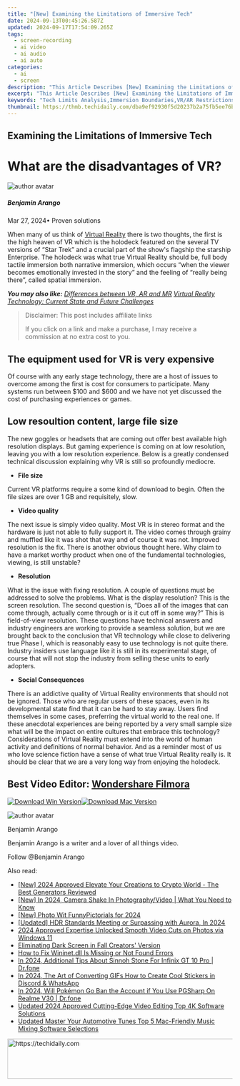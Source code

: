 ```yaml
---
title: "[New] Examining the Limitations of Immersive Tech"
date: 2024-09-13T00:45:26.587Z
updated: 2024-09-17T17:54:09.265Z
tags: 
  - screen-recording
  - ai video
  - ai audio
  - ai auto
categories: 
  - ai
  - screen
description: "This Article Describes [New] Examining the Limitations of Immersive Tech"
excerpt: "This Article Describes [New] Examining the Limitations of Immersive Tech"
keywords: "Tech Limits Analysis,Immersion Boundaries,VR/AR Restrictions,Virtual Tech Constraints,Immersive Gaps Review,EdTech Shortcomings,Interactive Limits Study"
thumbnail: https://thmb.techidaily.com/dba9ef92930f5d20237b2a75fb5ee76b8bab75f866f82161cefcc63f630df758.jpg
---
```


## Examining the Limitations of Immersive Tech

# What are the disadvantages of VR?

![author avatar](https://images.wondershare.com/filmora/article-images/benjamin-arango-author.jpg)

##### Benjamin Arango

 Mar 27, 2024• Proven solutions

 When many of us think of [Virtual Reality](https://tools.techidaily.com/wondershare/filmora/download/) there is two thoughts, the first is the high heaven of VR which is the holodeck featured on the several TV versions of “Star Trek” and a crucial part of the show's flagship the starship Enterprise. The holodeck was what true Virtual Reality should be, full body tactile immersion both narrative immersion, which occurs “when the viewer becomes emotionally invested in the story” and the feeling of “really being there”, called spatial immersion.

 **_You may also like:_**
_[Differences between VR, AR and MR](https://tools.techidaily.com/wondershare/filmora/download/)_
_[Virtual Reality Technology: Current State and Future Challenges](https://tools.techidaily.com/wondershare/filmora/download/)_

>  Disclaimer: This post includes affiliate links
>
>  If you click on a link and make a purchase, I may receive a commission at no extra cost to you.
>

## The equipment used for VR is very expensive

 Of course with any early stage technology, there are a host of issues to overcome among the first is cost for consumers to participate. Many systems run between $100 and $600 and we have not yet discussed the cost of purchasing experiences or games.

## Low resoultion content, large file size

 The new goggles or headsets that are coming out offer best available high resolution displays. But gaming experience is coming on at low resolution, leaving you with a low resolution experience. Below is a greatly condensed technical discussion explaining why VR is still so profoundly mediocre.

* **File size**

 Current VR platforms require a some kind of download to begin. Often the file sizes are over 1 GB and requisitely, slow.

* **Video quality**

 The next issue is simply video quality. Most VR is in stereo format and the hardware is just not able to fully support it. The video comes through grainy and muffled like it was shot that way and of course it was not. Improved resolution is the fix. There is another obvious thought here. Why claim to have a market worthy product when one of the fundamental technologies, viewing, is still unstable?

* **Resolution**

 What is the issue with fixing resolution. A couple of questions must be addressed to solve the problems. What is the display resolution? This is the screen resolution. The second question is, “Does all of the images that can come through, actually come through or is it cut off in some way?” This is field-of-view resolution. These questions have technical answers and industry engineers are working to provide a seamless solution, but we are brought back to the conclusion that VR technology while close to delivering true Phase I, which is reasonably easy to use technology is not quite there. Industry insiders use language like it is still in its experimental stage, of course that will not stop the industry from selling these units to early adopters.

* **Social Consequences**

 There is an addictive quality of Virtual Reality environments that should not be ignored. Those who are regular users of these spaces, even in its developmental state find that it can be hard to stay away. Users find themselves in some cases, preferring the virtual world to the real one. If these anecdotal experiences are being reported by a very small sample size what will be the impact on entire cultures that embrace this technology? Considerations of Virtual Reality must extend into the world of human activity and definitions of normal behavior. And as a reminder most of us who love science fiction have a sense of what true Virtual Reality really is. It should be clear that we are a very long way from enjoying the holodeck.

## Best Video Editor: [Wondershare Filmora](https://tools.techidaily.com/wondershare/filmora/download/)

[![Download Win Version](https://images.wondershare.com/filmora/guide/download-btn-win.jpg)](https://tools.techidaily.com/wondershare/filmora/download/)[![Download Mac Version](https://images.wondershare.com/filmora/guide/download-btn-mac.jpg)](https://tools.techidaily.com/wondershare/filmora/download/)

![author avatar](https://images.wondershare.com/filmora/article-images/benjamin-arango-author.jpg)

Benjamin Arango

Benjamin Arango is a writer and a lover of all things video.

Follow @Benjamin Arango


<ins class="adsbygoogle"
     style="display:block"
     data-ad-format="autorelaxed"
     data-ad-client="ca-pub-7571918770474297"
     data-ad-slot="1223367746"></ins>



<ins class="adsbygoogle"
     style="display:block"
     data-ad-client="ca-pub-7571918770474297"
     data-ad-slot="8358498916"
     data-ad-format="auto"
     data-full-width-responsive="true"></ins>


<span class="atpl-alsoreadstyle">Also read:</span>
<div><ul>
<li><a href="https://fox-access.techidaily.com/new-2024-approved-elevate-your-creations-to-crypto-world-the-best-generators-reviewed/"><u>[New] 2024 Approved Elevate Your Creations to Crypto World - The Best Generators Reviewed</u></a></li>
<li><a href="https://fox-access.techidaily.com/new-in-2024-camera-shake-in-photographyvideo-what-you-need-to-know/"><u>[New] In 2024, Camera Shake In Photography/Video | What You Need to Know</u></a></li>
<li><a href="https://fox-access.techidaily.com/new-photo-wit-funnypictorials-for-2024/"><u>[New] Photo Wit FunnyPictorials for 2024</u></a></li>
<li><a href="https://fox-access.techidaily.com/updated-hdr-standards-meeting-or-surpassing-with-aurora-in-2024/"><u>[Updated] HDR Standards Meeting or Surpassing with Aurora, In 2024</u></a></li>
<li><a href="https://fox-links.techidaily.com/2024-approved-expertise-unlocked-smooth-video-cuts-on-photos-via-windows-11/"><u>2024 Approved Expertise Unlocked Smooth Video Cuts on Photos via Windows 11</u></a></li>
<li><a href="https://network-issues.techidaily.com/eliminating-dark-screen-in-fall-creators-version/"><u>Eliminating Dark Screen in Fall Creators' Version</u></a></li>
<li><a href="https://techno-recovery.techidaily.com/how-to-fix-wininetdll-is-missing-or-not-found-errors/"><u>How to Fix Wininet.dll Is Missing or Not Found Errors</u></a></li>
<li><a href="https://android-pokemon-go.techidaily.com/in-2024-additional-tips-about-sinnoh-stone-for-infinix-gt-10-pro-drfone-by-drfone-virtual-android/"><u>In 2024, Additional Tips About Sinnoh Stone For Infinix GT 10 Pro | Dr.fone</u></a></li>
<li><a href="https://fox-access.techidaily.com/in-2024-the-art-of-converting-gifs-how-to-create-cool-stickers-in-discord-and-whatsapp/"><u>In 2024, The Art of Converting GIFs How to Create Cool Stickers in Discord & WhatsApp</u></a></li>
<li><a href="https://pokemon-go-android.techidaily.com/in-2024-will-pokemon-go-ban-the-account-if-you-use-pgsharp-on-realme-v30-drfone-by-drfone-virtual-android/"><u>In 2024, Will Pokémon Go Ban the Account if You Use PGSharp On Realme V30 | Dr.fone</u></a></li>
<li><a href="https://smart-video-creator.techidaily.com/updated-2024-approved-cutting-edge-video-editing-top-4k-software-solutions/"><u>Updated 2024 Approved Cutting-Edge Video Editing Top 4K Software Solutions</u></a></li>
<li><a href="https://sound-tweaking.techidaily.com/updated-master-your-automotive-tunes-top-5-mac-friendly-music-mixing-software-selections/"><u>Updated Master Your Automotive Tunes Top 5 Mac-Friendly Music Mixing Software Selections</u></a></li>
</ul></div>

<!-- affiliate ads begin -->
<a href="https://laganoo.pxf.io/c/5597632/1657386/16446" target="_top" id="1657386">
  <img src="//a.impactradius-go.com/display-ad/16446-1657386" border="0" alt="https://techidaily.com" width="728" height="90"/>
</a>
<img height="0" width="0" src="https://laganoo.pxf.io/i/5597632/1657386/16446" style="position:absolute;visibility:hidden;" border="0" />
<!-- affiliate ads end -->

